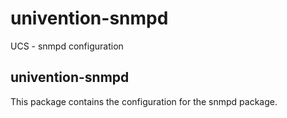 # univention-snmpd
UCS - snmpd configuration

## univention-snmpd
This package contains the configuration for the snmpd package.
